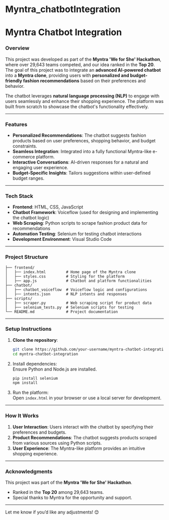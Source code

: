 # Myntra_chatbotIntegration

# Myntra Chatbot Integration  

###  Overview 
This project was developed as part of the **Myntra 'We for She' Hackathon**, where over 29,643 teams competed, and our idea ranked in the **Top 20**.  
The goal of this project was to integrate an **advanced AI-powered chatbot** into a **Myntra clone**, providing users with **personalized and budget-friendly fashion recommendations** based on their preferences and behavior.  

The chatbot leverages **natural language processing (NLP)** to engage with users seamlessly and enhance their shopping experience. The platform was built from scratch to showcase the chatbot's functionality effectively.  

---

### Features  
- **Personalized Recommendations**: The chatbot suggests fashion products based on user preferences, shopping behavior, and budget constraints.  
- **Seamless Integration**: Integrated into a fully functional Myntra-like e-commerce platform.  
- **Interactive Conversations**: AI-driven responses for a natural and engaging user experience.  
- **Budget-Specific Insights**: Tailors suggestions within user-defined budget ranges.  

---

### Tech Stack
- **Frontend**: HTML, CSS, JavaScript  
- **Chatbot Framework**: Voiceflow (used for designing and implementing the chatbot logic)  
- **Web Scraping**: Python scripts to scrape fashion product data for recommendations  
- **Automation Testing**: Selenium for testing chatbot interactions  
- **Development Environment**: Visual Studio Code  

---

### Project Structure  
```plaintext
├── frontend/
│   ├── index.html         # Home page of the Myntra clone
│   ├── styles.css         # Styling for the platform
│   ├── app.js             # Chatbot and platform functionalities
├── chatbot/
│   ├── chatbot_voiceflow  # Voiceflow logic and configurations
│   ├── intents.json       # NLP intents and responses
├── scripts/
│   ├── scraper.py         # Web scraping script for product data
│   ├── selenium_tests.py  # Selenium scripts for testing
└── README.md              # Project documentation
```

---

### Setup Instructions  
1. **Clone the repository**:  
   ```bash
   git clone https://github.com/your-username/myntra-chatbot-integration.git
   cd myntra-chatbot-integration
   ```
2. Install dependencies:  
   Ensure Python and Node.js are installed.  
   ```bash
   pip install selenium
   npm install
   ```
3. Run the platform:  
   Open `index.html` in your browser or use a local server for development.  

---

### How It Works  
1. **User Interaction**: Users interact with the chatbot by specifying their preferences and budgets.  
2. **Product Recommendations**: The chatbot suggests products scraped from various sources using Python scripts.  
3. **User Experience**: The Myntra-like platform provides an intuitive shopping experience.  

---

### Acknowledgments 
This project was part of the **Myntra 'We for She' Hackathon**.  
- Ranked in the **Top 20** among 29,643 teams.  
- Special thanks to Myntra for the opportunity and support.  


---

Let me know if you’d like any adjustments! 😊
